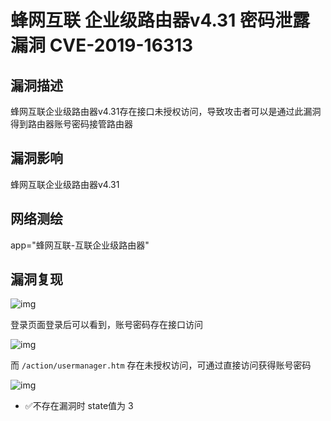 # 蜂网互联 企业级路由器v4.31 密码泄露漏洞 CVE-2019-16313

## 漏洞描述

蜂网互联企业级路由器v4.31存在接口未授权访问，导致攻击者可以是通过此漏洞得到路由器账号密码接管路由器

## 漏洞影响

<a-checkbox checked>蜂网互联企业级路由器v4.31</a-checkbox></br>

## 网络测绘

<a-checkbox checked>app="蜂网互联-互联企业级路由器"</a-checkbox></br>

## 漏洞复现

![img](https://security-1310978225.cos.ap-beijing.myqcloud.com/public/img/feng-2.png)



登录页面登录后可以看到，账号密码存在接口访问



![img](https://security-1310978225.cos.ap-beijing.myqcloud.com/public/img/feng-1.png)



而 `/action/usermanager.htm` 存在未授权访问，可通过直接访问获得账号密码



![img](https://security-1310978225.cos.ap-beijing.myqcloud.com/public/img/feng-3.png)

- ✅不存在漏洞时  state值为 3